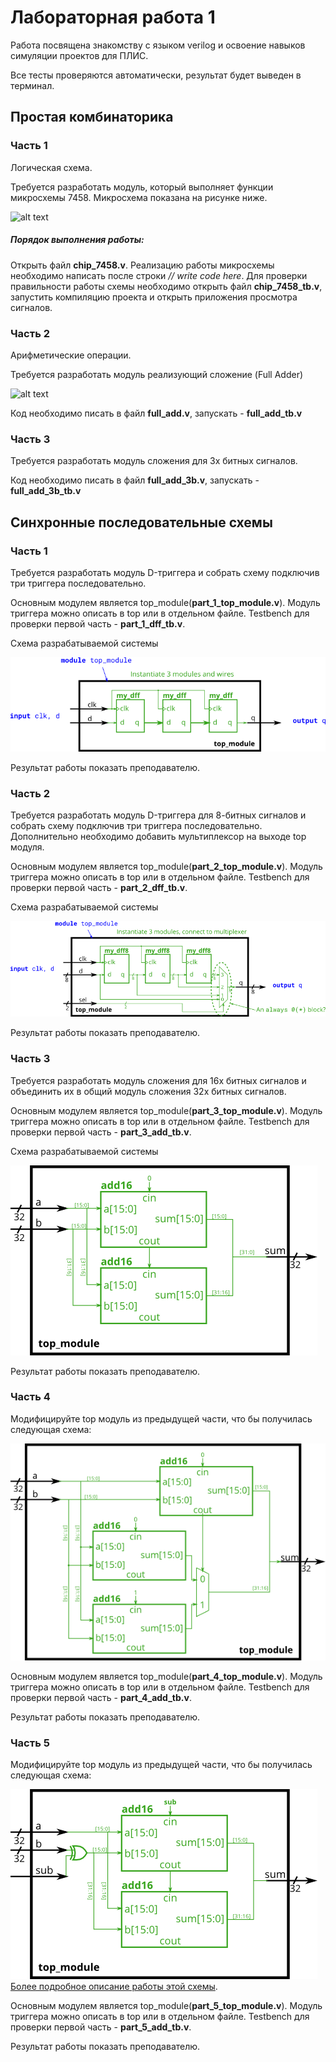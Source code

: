 # Лабораторная работа 1

Работа посвящена знакомству с языком verilog и освоение навыков симуляции проектов для ПЛИС.

Все тесты проверяются автоматически, результат будет выведен в терминал.

## Простая комбинаторика

### Часть 1
Логическая схема.

Требуется разработать модуль, который выполняет функции микросхемы 7458. Микросхема показана на рисунке ниже.

![alt text](pic/7458.png)


##### Порядок выполнения работы:
Открыть файл **chip_7458.v**. Реализацию работы микросхемы необходимо написать после строки *// write code here*. 
Для проверки правильности работы схемы необходимо открыть файл **chip_7458_tb.v**, запустить компиляцию проекта и открыть приложения просмотра сигналов. 

### Часть 2 
Арифметические операции.

Требуется разработать модуль реализующий сложение (Full Adder)

![alt text](pic/f_add.png)

Код необходимо писать в файл **full_add.v**, запускать - **full_add_tb.v**

### Часть 3 

Требуется разработать модуль сложения для 3х битных сигналов.

Код необходимо писать в файл **full_add_3b.v**, запускать - **full_add_3b_tb.v**

## Синхронные последовательные схемы

### Часть 1
Требуется разработать модуль D-триггера и собрать схему подключив три триггера последовательно.

Основным модулем является top_module(**part_1_top_module.v**). Модуль триггера можно описать в top или в отдельном файле. Testbench для проверки первой часть - **part_1_dff_tb.v**.

Схема разрабатываемой системы

![alt text](pic/Part_1.png)

Результат работы показать преподавателю.

### Часть 2
Требуется разработать модуль D-триггера для 8-битных сигналов и собрать схему подключив три триггера последовательно. Дополнительно необходимо добавить мультиплексор на выходе top модуля.

Основным модулем является top_module(**part_2_top_module.v**). Модуль триггера можно описать в top или в отдельном файле. Testbench для проверки первой часть - **part_2_dff_tb.v**.

Схема разрабатываемой системы

![alt text](pic/Part_2.png)

Результат работы показать преподавателю.

### Часть 3

Требуется разработать модуль сложения для 16х битных сигналов и объединить их в общий модуль сложения 32х битных сигналов.

Основным модулем является top_module(**part_3_top_module.v**). Модуль триггера можно описать в top или в отдельном файле. Testbench для проверки первой часть - **part_3_add_tb.v**.

Схема разрабатываемой системы

![alt text](pic/Part_3.png)

Результат работы показать преподавателю.

### Часть 4
Модифицируйте top модуль из предыдущей части, что бы получилась следующая схема:

![alt text](pic/Part_4.png)


Основным модулем является top_module(**part_4_top_module.v**). Модуль триггера можно описать в top или в отдельном файле. Testbench для проверки первой часть - **part_4_add_tb.v**.

Результат работы показать преподавателю.

### Часть 5
Модифицируйте top модуль из предыдущей части, что бы получилась следующая схема:

![alt text](pic/Part_5.png)
[Более подробное описание работы этой схемы](https://en.wikipedia.org/wiki/Adder%E2%80%93subtractor).

Основным модулем является top_module(**part_5_top_module.v**). Модуль триггера можно описать в top или в отдельном файле. Testbench для проверки первой часть - **part_5_add_tb.v**.

Результат работы показать преподавателю.